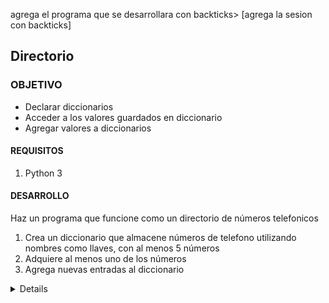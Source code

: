  

agrega el programa que se desarrollara con backticks> [agrega la sesion con backticks] 
	
## Directorio

### OBJETIVO 

- Declarar diccionarios
- Acceder a los valores guardados en diccionario
- Agregar valores a diccionarios

#### REQUISITOS 

1. Python 3

#### DESARROLLO

Haz un programa que funcione como un directorio de números telefonicos

1. Crea un diccionario que almacene números de telefono utilizando nombres como llaves, con al menos 5 números
2. Adquiere al menos uno de los números
3. Agrega nuevas entradas al diccionario

<details>
	Programa
	directorio = {'Pedro':'33421', 
		'Fer':'23470',
		'Freezer':'12345',
		'Sr. Burns':'09876',
		'Mario':'65976'}
		

	print(directorio['Fer'])
	directorio['Ana']='666666'
	
</details> 

